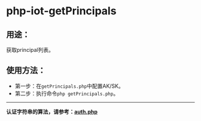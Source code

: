# php-iot-getPrincipals

## 用途：

获取principal列表。

## 使用方法：

* 第一步：在`getPrincipals.php`中配置AK/SK。
* 第二步：执行命令`php getPrincipals.php`。

---

**认证字符串的算法，请参考：[auth.php](../../authorization/auth.php)**